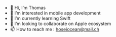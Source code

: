 - 👋 Hi, I’m Thomas
- 👀 I’m interested in mobile app development
- 🌱 I’m currently learning Swift
- 💞️ I’m looking to collaborate on Apple ecosystem
- 📫 How to reach me : hoseiocean@mail.ch

<!---
gemini-crocket/gemini-crocket is a ✨ special ✨ repository because its `README.md` (this file) appears on your GitHub profile.
You can click the Preview link to take a look at your changes.
--->
